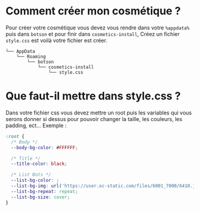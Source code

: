 # Comment créer mon cosmétique ?
Pour créer votre cosmétique vous devez vous rendre dans votre `%appdata% `puis dans `botson` et pour finir dans `cosmetics-install`, Créez un fichier `style.css` est voilà votre fichier est créer.
```
└── AppData
    └── Roaming
        └── botson
            └── cosmetics-install
                └── style.css
```
# Que faut-il mettre dans style.css ?
Dans votre fichier css vous devez mettre un root puis les variables qui vous serons donner si dessus pour pouvoir changer la taille, les couleurs, les padding, ect...
Exemple :
```css
:root {
  /* Body */
  --body-bg-color: #FFFFFF;

  /* Title */
  --title-color: black;

  /* List Bots */
  --list-bg-color: ;
  --list-bg-img: url('https://user.oc-static.com/files/6001_7000/6410.jpg');
  --list-bg-repeat: repeat;
  --list-bg-size: cover;
}
```
